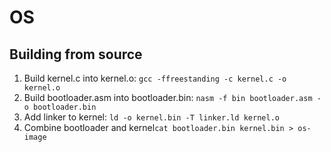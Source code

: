 # OS
## Building from source
1. Build kernel.c into kernel.o: `gcc -ffreestanding -c kernel.c -o kernel.o`
2. Build bootloader.asm into bootloader.bin: `nasm -f bin bootloader.asm -o bootloader.bin`
3. Add linker to kernel: `ld -o kernel.bin -T linker.ld kernel.o`
4. Combine bootloader and kernel`cat bootloader.bin kernel.bin > os-image`